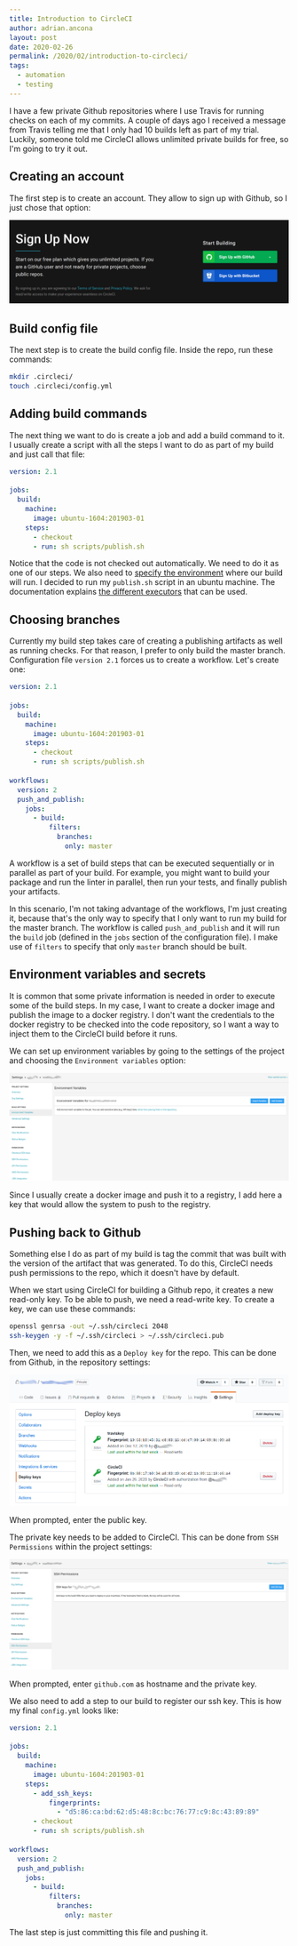 ```yaml
---
title: Introduction to CircleCI
author: adrian.ancona
layout: post
date: 2020-02-26
permalink: /2020/02/introduction-to-circleci/
tags:
  - automation
  - testing
---
```


I have a few private Github repositories where I use Travis for running  checks on each of my commits. A couple of days ago I received a message from Travis telling me that I only had 10 builds left as part of my trial. Luckily, someone told me CircleCI allows unlimited private builds for free, so I'm going to try it out.

## Creating an account

The first step is to create an account. They allow to sign up with Github, so I just chose that option:

[<img src="/images/posts/sign-up-with-github.png" alt="Sign up with Github" />](/images/posts/sign-up-with-github.png)

<!--more-->

## Build config file

The next step is to create the build config file. Inside the repo, run these commands:

```sh
mkdir .circleci/
touch .circleci/config.yml
```

## Adding build commands

The next thing we want to do is create a job and add a build command to it. I usually create a script with all the steps I want to do as part of my build and just call that file:

```yml
version: 2.1

jobs:
  build:
    machine:
      image: ubuntu-1604:201903-01
    steps:
      - checkout
      - run: sh scripts/publish.sh
```

Notice that the code is not checked out automatically. We need to do it as one of our steps. We also need to [specify the environment](https://circleci.com/docs/2.0/configuration-reference/#docker--machine--macos--windows-executor) where our build will run. I decided to run my `publish.sh` script in an ubuntu machine. The documentation explains [the different executors](https://circleci.com/docs/2.0/configuration-reference/#docker--machine--macos--windows-executor) that can be used.

## Choosing branches

Currently my build step takes care of creating a publishing artifacts as well as running checks. For that reason, I prefer to only build the master branch. Configuration file `version 2.1` forces us to create a workflow. Let's create one:

```yml
version: 2.1

jobs:
  build:
    machine:
      image: ubuntu-1604:201903-01
    steps:
      - checkout
      - run: sh scripts/publish.sh

workflows:
  version: 2
  push_and_publish:
    jobs:
      - build:
          filters:
            branches:
              only: master
```

A workflow is a set of build steps that can be executed sequentially or in parallel as part of your build. For example, you might want to build your package and run the linter in parallel, then run your tests, and finally publish your artifacts.

In this scenario, I'm not taking advantage of the workflows, I'm just creating it, because that's the only way to specify that I only want to run my build for the master branch. The workflow is called `push_and_publish` and it will run the `build` job (defined in the `jobs` section of the configuration file). I make use of `filters` to specify that only `master` branch should be built.

## Environment variables and secrets

It is common that some private information is needed in order to execute some of the build steps. In my case, I want to create a docker image and publish the image to a docker registry. I don't want the credentials to the docker registry to be checked into the code repository, so I want a way to inject them to the CircleCI build before it runs.

We can set up environment variables by going to the settings of the project and choosing the `Environment variables` option:

[<img src="/images/posts/circleci-environment-variables.png" alt="CircleCI environment variables" />](/images/posts/circleci-environment-variables.jpg)

Since I usually create a docker image and push it to a registry, I add here a key that would allow the system to push to the registry.

## Pushing back to Github

Something else I do as part of my build is tag the commit that was built with the version of the artifact that was generated. To do this, CircleCI needs push permissions to the repo, which it doesn't have by default.

When we start using CircleCI for building a Github repo, it creates a new read-only key. To be able to push, we need a read-write key. To create a key, we can use these commands:

```sh
openssl genrsa -out ~/.ssh/circleci 2048
ssh-keygen -y -f ~/.ssh/circleci > ~/.ssh/circleci.pub
```

Then, we need to add this as a `Deploy key` for the repo. This can be done from Github, in the repository settings:

[<img src="/images/posts/github-deploy-keys.png" alt="Github deploy keys" />](/images/posts/github-deploy-keys.jpg)

When prompted, enter the public key.

The private key needs to be added to CircleCI. This can be done from `SSH Permissions` within the project settings:

[<img src="/images/posts/circleci-ssh-permissions.png" alt="CircleCI SSH Permissions" />](/images/posts/circleci-ssh-permissions.jpg)

When prompted, enter `github.com` as hostname and the private key.

We also need to add a step to our build to register our ssh key. This is how my final `config.yml` looks like:

```yml
version: 2.1

jobs:
  build:
    machine:
      image: ubuntu-1604:201903-01
    steps:
      - add_ssh_keys:
          fingerprints:
            - "d5:86:ca:bd:62:d5:48:8c:bc:76:77:c9:8c:43:89:89"
      - checkout
      - run: sh scripts/publish.sh

workflows:
  version: 2
  push_and_publish:
    jobs:
      - build:
          filters:
            branches:
              only: master
```

The last step is just committing this file and pushing it.

